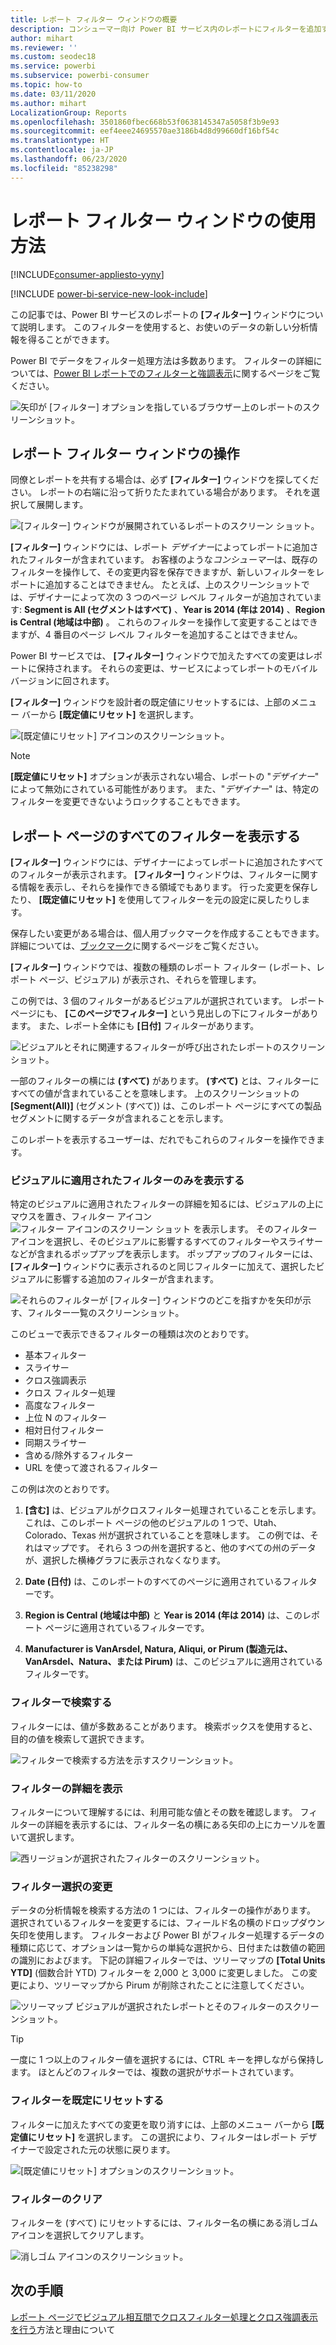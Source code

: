 ```yaml
---
title: レポート フィルター ウィンドウの概要
description: コンシューマー向け Power BI サービス内のレポートにフィルターを追加する方法
author: mihart
ms.reviewer: ''
ms.custom: seodec18
ms.service: powerbi
ms.subservice: powerbi-consumer
ms.topic: how-to
ms.date: 03/11/2020
ms.author: mihart
LocalizationGroup: Reports
ms.openlocfilehash: 3501860fbec668b53f0638145347a5058f3b9e93
ms.sourcegitcommit: eef4eee24695570ae3186b4d8d99660df16bf54c
ms.translationtype: HT
ms.contentlocale: ja-JP
ms.lasthandoff: 06/23/2020
ms.locfileid: "85238298"
---
```

# <a name="take-a-tour-of-the-report-filters-pane"></a>レポート フィルター ウィンドウの使用方法

[!INCLUDE[consumer-appliesto-yyny](../includes/consumer-appliesto-yyny.md)]

[!INCLUDE [power-bi-service-new-look-include](../includes/power-bi-service-new-look-include.md)]

この記事では、Power BI サービスのレポートの **[フィルター]** ウィンドウについて説明します。 このフィルターを使用すると、お使いのデータの新しい分析情報を得ることができます。

Power BI でデータをフィルター処理方法は多数あります。 フィルターの詳細については、[Power BI レポートでのフィルターと強調表示](../create-reports/power-bi-reports-filters-and-highlighting.md)に関するページをご覧ください。

![矢印が [フィルター] オプションを指しているブラウザー上のレポートのスクリーンショット。](media/end-user-report-filter/power-bi-report.png)

## <a name="working-with-the-report-filters-pane"></a>レポート フィルター ウィンドウの操作

同僚とレポートを共有する場合は、必ず **[フィルター]** ウィンドウを探してください。 レポートの右端に沿って折りたたまれている場合があります。 それを選択して展開します。

![[フィルター] ウィンドウが展開されているレポートのスクリーン ショット。](media/end-user-report-filter/power-bi-expand-filter-pane.png)

**[フィルター]** ウィンドウには、レポート *デザイナー*によってレポートに追加されたフィルターが含まれています。 お客様のような*コンシューマー*は、既存のフィルターを操作して、その変更内容を保存できますが、新しいフィルターをレポートに追加することはできません。 たとえば、上のスクリーンショットでは、デザイナーによって次の 3 つのページ レベル フィルターが追加されています: **Segment is All (セグメントはすべて)** 、**Year is 2014 (年は 2014)** 、**Region is Central (地域は中部)** 。 これらのフィルターを操作して変更することはできますが、4 番目のページ レベル フィルターを追加することはできません。

Power BI サービスでは、 **[フィルター]** ウィンドウで加えたすべての変更はレポートに保持されます。 それらの変更は、サービスによってレポートのモバイル バージョンに回されます。 

**[フィルター]** ウィンドウを設計者の既定値にリセットするには、上部のメニュー バーから **[既定値にリセット]** を選択します。

![[既定値にリセット] アイコンのスクリーンショット。](media/end-user-report-filter/power-bi-reset-icon.png) 

> [!NOTE]
> **[既定値にリセット]** オプションが表示されない場合、レポートの "*デザイナー*" によって無効にされている可能性があります。 また、"*デザイナー*" は、特定のフィルターを変更できないようロックすることもできます。

## <a name="view-all-the-filters-for-a-report-page"></a>レポート ページのすべてのフィルターを表示する

**[フィルター]** ウィンドウには、デザイナーによってレポートに追加されたすべてのフィルターが表示されます。 **[フィルター]** ウィンドウは、フィルターに関する情報を表示し、それらを操作できる領域でもあります。 行った変更を保存したり、 **[既定値にリセット]** を使用してフィルターを元の設定に戻したりします。

保存したい変更がある場合は、個人用ブックマークを作成することもできます。 詳細については、[ブックマーク](end-user-bookmarks.md)に関するページをご覧ください。

**[フィルター]** ウィンドウでは、複数の種類のレポート フィルター (レポート、レポート ページ、ビジュアル) が表示され、それらを管理します。

この例では、3 個のフィルターがあるビジュアルが選択されています。 レポート ページにも、 **[このページでフィルター]** という見出しの下にフィルターがあります。 また、レポート全体にも **[日付]** フィルターがあります。

![ビジュアルとそれに関連するフィルターが呼び出されたレポートのスクリーンショット。](media/end-user-report-filter/power-bi-filters-pane.png)

一部のフィルターの横には **(すべて)** があります。 **(すべて)** とは、フィルターにすべての値が含まれていることを意味します。 上のスクリーンショットの **[Segment(All)]** \(セグメント (すべて)\) は、このレポート ページにすべての製品セグメントに関するデータが含まれることを示します。 

このレポートを表示するユーザーは、だれでもこれらのフィルターを操作できます。

### <a name="view-only-those-filters-applied-to-a-visual"></a>ビジュアルに適用されたフィルターのみを表示する

特定のビジュアルに適用されたフィルターの詳細を知るには、ビジュアルの上にマウスを置き、フィルター アイコン ![フィルター アイコンのスクリーン ショット](media/end-user-report-filter/power-bi-filter-icon.png) を表示します。 そのフィルター アイコンを選択し、そのビジュアルに影響するすべてのフィルターやスライサーなどが含まれるポップアップを表示します。 ポップアップのフィルターには、 **[フィルター]** ウィンドウに表示されるのと同じフィルターに加えて、選択したビジュアルに影響する追加のフィルターが含まれます。

![それらのフィルターが [フィルター] ウィンドウのどこを指すかを矢印が示す、フィルター一覧のスクリーンショット。](media/end-user-report-filter/power-bi-hover-filters.png)

このビューで表示できるフィルターの種類は次のとおりです。

- 基本フィルター
- スライサー
- クロス強調表示
- クロス フィルター処理
- 高度なフィルター
- 上位 N のフィルター
- 相対日付フィルター
- 同期スライサー
- 含める/除外するフィルター
- URL を使って渡されるフィルター

この例は次のとおりです。
1. **[含む]** は、ビジュアルがクロスフィルター処理されていることを示します。 これは、このレポート ページの他のビジュアルの 1 つで、Utah、Colorado、Texas 州が選択されていることを意味します。 この例では、それはマップです。 それら 3 つの州を選択すると、他のすべての州のデータが、選択した横棒グラフに表示されなくなります。  

1. **Date (日付)** は、このレポートのすべてのページに適用されているフィルターです。

1. **Region is Central (地域は中部)** と **Year is 2014 (年は 2014)** は、このレポート ページに適用されているフィルターです。

4. **Manufacturer is VanArsdel, Natura, Aliqui, or Pirum (製造元は、VanArsdel、Natura、または Pirum)** は、このビジュアルに適用されているフィルターです。


### <a name="search-in-a-filter"></a>フィルターで検索する

フィルターには、値が多数あることがあります。 検索ボックスを使用すると、目的の値を検索して選択できます。

![フィルターで検索する方法を示すスクリーンショット。](media/end-user-report-filter/power-bi-search.png)

### <a name="display-filter-details"></a>フィルターの詳細を表示

フィルターについて理解するには、利用可能な値とその数を確認します。  フィルターの詳細を表示するには、フィルター名の横にある矢印の上にカーソルを置いて選択します。
  
![西リージョンが選択されたフィルターのスクリーンショット。](media/end-user-report-filter/power-bi-filter-expand.png)

### <a name="change-filter-selections"></a>フィルター選択の変更

データの分析情報を検索する方法の 1 つには、フィルターの操作があります。 選択されているフィルターを変更するには、フィールド名の横のドロップダウン矢印を使用します。  フィルターおよび Power BI がフィルター処理するデータの種類に応じて、オプションは一覧からの単純な選択から、日付または数値の範囲の識別におよびます。 下記の詳細フィルターでは、ツリーマップの **[Total Units YTD]** \(個数合計 YTD\) フィルターを 2,000 と 3,000 に変更しました。 この変更により、ツリーマップから Pirum が削除されたことに注意してください。
  
![ツリーマップ ビジュアルが選択されたレポートとそのフィルターのスクリーンショット。](media/end-user-report-filter/power-bi-treemap-filters.png)

> [!TIP]
> 一度に 1 つ以上のフィルター値を選択するには、CTRL キーを押しながら保持します。 ほとんどのフィルターでは、複数の選択がサポートされています。

### <a name="reset-filter-to-default"></a>フィルターを既定にリセットする

フィルターに加えたすべての変更を取り消すには、上部のメニュー バーから **[既定値にリセット]** を選択します。  この選択により、フィルターはレポート デザイナーで設定された元の状態に戻ります。

![[既定値にリセット] オプションのスクリーンショット。](media/end-user-report-filter/power-bi-reset-icon.png)

### <a name="clear-a-filter"></a>フィルターのクリア

フィルターを (すべて) にリセットするには、フィルター名の横にある消しゴム アイコンを選択してクリアします。

![消しゴム アイコンのスクリーンショット。](media/end-user-report-filter/power-bi-eraser.png)
  
<!--  too much detail for consumers

## Types of filters: text field filters
### List mode
Ticking a checkbox either selects or deselects the value. The **All** checkbox can be used to toggle the state of all checkboxes on or off. The checkboxes represent all the available values for that field.  As you adjust the filter, the restatement updates to reflect your choices. 

![list mode filter](media/end-user-report-filter/power-bi-restatement-new.png)

Note how the restatement now says "is Mar, Apr or May".

### Advanced mode
Select **Advanced Filtering** to switch to advanced mode. Use the dropdown controls and text boxes to identify which fields to include. By choosing between **And** and **Or**, you can build complex filter expressions. Select the **Apply Filter** button when you've set the values you want.  

![advanced mode](media/end-user-report-filter/power-bi-advanced.png)

## Types of filters: numeric field filters
### List mode
If the values are finite, selecting the field name displays a list.  See **Text field filters** &gt; **List mode** above for help using checkboxes.   

### Advanced mode
If the values are infinite or represent a range, selecting the field name opens the advanced filter mode. Use the dropdown and text boxes to specify a range of values that you want to see. 

![advanced filter](media/end-user-report-filter/power-bi-dropdown-and-text.png)

By choosing between **And** and **Or**, you can build complex filter expressions. Select the **Apply Filter** button when you've set the values you want.

## Types of filters: date and time
### List mode
If the values are finite, selecting the field name displays a list.  See **Text field filters** &gt; **List mode** above for help using checkboxes.   

### Advanced mode
If the field values represent date or time, you can specify a start/end time when using Date/Time filters.  

![datetime filter](media/end-user-report-filter/pbi_date-time-filters.png)

-->

## <a name="next-steps"></a>次の手順

[レポート ページでビジュアル相互間でクロスフィルター処理とクロス強調表示を行う](end-user-interactions.md)方法と理由について
